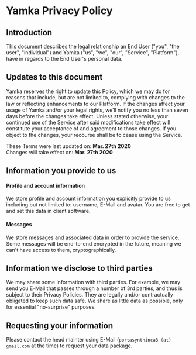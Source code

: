# Yamka Privacy Policy

## Introduction
This document describes the legal relationship an End User ("you", "the user", "individual") and Yamka ("us", "we", "our", "Service", "Platform"), have in regards to the End User's personal data.

## Updates to this document
Yamka reserves the right to update this Policy, which we may do for reasons that include, but are not limited to, complying with changes to the law or reflecting enhancements to our Platform. If the changes affect your usage of Yamka and/or your legal rights, we’ll notify you no less than seven days before the changes take effect. Unless stated otherwise, your continued use of the Service after said modifications take effect will constitute your acceptance of and agreement to those changes. If you object to the changes, your recourse shall be to cease using the Service.

These Terms were last updated on: **Mar. 27th 2020**\
Changes will take effect on: **Mar. 27th 2020**

## Information you provide to us
#### Profile and account information
We store profile and account information you explicitly provide to us including but not limited to: username, E-Mail and avatar. You are free to get and set this data in client software.
#### Messages
We store messages and associated data in order to provide the service. Some messages will be end-to-end encrypted in the future, meaning we can't have access to them, cryptographically.

## Information we disclose to third parties
We may share some information with third parties. For example, we may send you E-Mail that passes through a number of 3rd parties, and thus is subject to their Privacy Policies. They are legally and/or contractually obligated to keep such data safe. We share as little data as possible, only for essential "no-surprise" purposes.

## Requesting your information
Please contact the head mainter using E-Mail (`portasynthinca3 (at) gmail.com` at the time) to request your data package.
